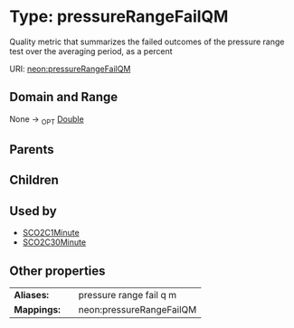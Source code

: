 
# Type: pressureRangeFailQM


Quality metric that summarizes the failed outcomes of the pressure range test over the averaging period, as a percent

URI: [neon:pressureRangeFailQM](https://data.neonscience.org/pressureRangeFailQM)


## Domain and Range

None ->  <sub>OPT</sub> [Double](types/Double.md)

## Parents


## Children


## Used by

 * [SCO2C1Minute](SCO2C1Minute.md)
 * [SCO2C30Minute](SCO2C30Minute.md)

## Other properties

|  |  |  |
| --- | --- | --- |
| **Aliases:** | | pressure range fail q m |
| **Mappings:** | | neon:pressureRangeFailQM |


